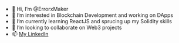 - 👋 Hi, I’m @ErrorxMaker
- 👀 I’m interested in Blockchain Development and working on DApps
- 🌱 I’m currently learning ReactJS and sprucing up my Solidity skills
- 💞️ I’m looking to collaborate on Web3 projects
- 📫 [My LinkedIn](https://www.linkedin.com/in/harsh-soni-0b5222257/)

<!---
ErrorxMaker/ErrorxMaker is a ✨ special ✨ repository because its `README.md` (this file) appears on your GitHub profile.
You can click the Preview link to take a look at your changes.
--->
